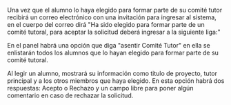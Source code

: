 Una vez que el alumno lo haya elegido para formar parte de su comité tutor recibirá un correo electrónico con una invitación
para ingresar al sistema, en el cuerpo del correo dirá
"Ha sido elegido para formar parte de un comité tutoral, para aceptar la solicitud deberá ingresar a la siguiente liga:"

En el panel habrá una opción que diga "asentir Comité Tutor" en ella se enlistarán todos los alumnos que
lo hayan elegido para formar parte de su comité tutoral.

Al legir un alumno, mostrará su información como titulo de proyecto, tutor principal y a los otros miembros que haya elegido.
En esta opción habrá dos respuestas:
Acepto o Rechazo y un campo libre para poner algún comentario en caso de rechazar la solicitud.
